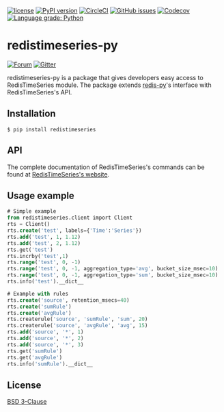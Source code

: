 [![license](https://img.shields.io/github/license/RedisTimeSeries/redistimeseries-py.svg)](https://github.com/RedisTimeSeries/redistimeseries-py)
[![PyPI version](https://badge.fury.io/py/redistimeseries.svg)](https://badge.fury.io/py/redistimeseries)
[![CircleCI](https://circleci.com/gh/RedisTimeSeries/redistimeseries-py/tree/master.svg?style=svg)](https://circleci.com/gh/RedisTimeSeries/redistimeseries-py/tree/master)
[![GitHub issues](https://img.shields.io/github/release/RedisTimeSeries/redistimeseries-py.svg)](https://github.com/RedisTimeSeries/redistimeseries-py/releases/latest)
[![Codecov](https://codecov.io/gh/RedisTimeSeries/redistimeseries-py/branch/master/graph/badge.svg)](https://codecov.io/gh/RedisTimeSeries/redistimeseries-py)
[![Language grade: Python](https://img.shields.io/lgtm/grade/python/g/RedisTimeSeries/redistimeseries-py.svg?logo=lgtm&logoWidth=18)](https://lgtm.com/projects/g/RedisTimeSeries/redistimeseries-py/context:python)

# redistimeseries-py
[![Forum](https://img.shields.io/badge/Forum-RedisTimeSeries-blue)](https://forum.redislabs.com/c/modules/redistimeseries)
[![Gitter](https://badges.gitter.im/RedisLabs/RedisTimeSeries.svg)](https://gitter.im/RedisLabs/RedisTimeSeries?utm_source=badge&utm_medium=badge&utm_campaign=pr-badge)

redistimeseries-py is a package that gives developers easy access to RedisTimeSeries module. The package extends [redis-py](https://github.com/andymccurdy/redis-py)'s interface with RedisTimeSeries's API.  

## Installation
``` 
$ pip install redistimeseries
```

## API
The complete documentation of RedisTimeSeries's commands can be found at [RedisTimeSeries's website](http://redistimeseries.io/).

## Usage example

```sql
# Simple example
from redistimeseries.client import Client
rts = Client()
rts.create('test', labels={'Time':'Series'})
rts.add('test', 1, 1.12)
rts.add('test', 2, 1.12)
rts.get('test')                                  
rts.incrby('test',1)                               
rts.range('test', 0, -1)
rts.range('test', 0, -1, aggregation_type='avg', bucket_size_msec=10)
rts.range('test', 0, -1, aggregation_type='sum', bucket_size_msec=10)
rts.info('test').__dict__

# Example with rules
rts.create('source', retention_msecs=40)
rts.create('sumRule')
rts.create('avgRule')
rts.createrule('source', 'sumRule', 'sum', 20)
rts.createrule('source', 'avgRule', 'avg', 15)
rts.add('source', '*', 1)
rts.add('source', '*', 2)
rts.add('source', '*', 3)
rts.get('sumRule')
rts.get('avgRule')
rts.info('sumRule').__dict__
```

## License
[BSD 3-Clause](https://github.com/ashtul/redistimeseries-py/blob/master/LICENSE)
